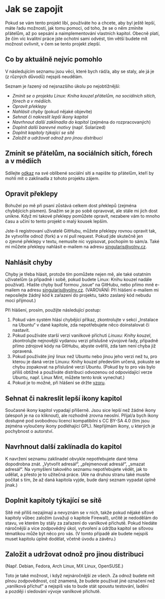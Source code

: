 <!--

Linux Kniha kouzel, Jak se zapojit
Copyright (c) 2019, 2020 Singularis <singularis@volny.cz>

Toto dílo je dílem svobodné kultury; můžete ho šířit a modifikovat pod
podmínkami licence Creative Commons Attribution-ShareAlike 4.0 International
vydané neziskovou organizací Creative Commons. Text licence je přiložený
k tomuto projektu nebo ho můžete najít na webové adrese:

https://creativecommons.org/licenses/by-sa/4.0/

-->
<!--

-->
# Jak se zapojit

Pokud se vám tento projekt líbí, používáte ho a chcete, aby byl ještě lepší,
máte řadu možností, jak tomu pomoci, od toho, že se o něm zmíníte
přátelům, až po sepsání a naimplementování vlastních kapitol.
Obecně platí, že čím víc kvalitní práce jste ochotni sami odvést,
tím větší budete mít možnost ovlivnit, v čem se tento projekt zlepší.

<!--
Většina z nich je naštěstí poměrně nenáročná a nebude vyžadovat ani znalost programování,
ale najdou se i náročné způsoby představující velkou „výzvu“.

Většina z nich však bude vyžadovat registraci na GitHubu,
e-mailem přijímám pouze hlášení chyb a stručné náměty na zlepšení.
-->

## Co by aktuálně nejvíc pomohlo

V následujícím seznamu jsou věci, které bych rád/a, aby se staly,
ale já je (z různých důvodů) nejspíš neudělám.

Seznam je řazený od nejsnazšího úkolu po nejobtížnější:

<!--
* *Napsat mi námět, co v některé kapitole chybí* (pokud to tam není zmíněno)
-->
* *Zmínit se o projektu Linux: Kniha kouzel přátelům, na sociálních sítích, fórech a v médiích.*
* *Opravit překlepy*
* *Nahlásit chyby* (pokud nějaké objevíte)
* *Sehnat či nakreslit lepší ikony kapitol*
* *Navrhnout další zaklínadla do kapitol* (zejména do rozpracovaných)
* *Doplnit další barevné motivy* (např. Solarized)
* *Doplnit kapitoly týkající se sítě*
* *Založit a udržovat odnož pro jinou distribuci*

<!--
## Co určitě nepomůže

* *Hledat jinde* − Když řešení svého problému najdete jinde (např. na Stack Overflow) a nedáte mi vědět, v Linuxu: Knize kouzel se neobjeví a jiní uživatelé ho tu stejně nenajdou.
* *Čekat, až sem to, co vám chybí, někdo přidá* − Čekat v dnešním dynamickém světě znamená neúspěch. Pokud něco chcete, musíte pro to něco udělat. Přinejmenším napsat té správné osobě, že byste to chtěli. (To je sice málo, ale stále lepší než jen čekat.)
-->

## Zmínit se přátelům, na sociálních sítích, fórech a v médiích

Sdílejte [odkaz](https://singularis-mzf.github.io) na své oblíbené
sociální síti a napište tip přátelům, kteří by mohli mít o zaklínadla
z tohoto projektu zájem.

## Opravit překlepy

Bohužel po mě při psaní zůstává celkem dost překlepů (zejména chybějících písmen).
Snažím se je po sobě opravovat, ale stále mi jich dost unikne.
Když mi takové překlepy pomůžete opravit, nezabere vám to mnoho času
a učiní to tento projekt o malý kousek lepším.

Jste-li registrovaní uživatelé GitHubu, můžete překlepy rovnou opravit tak,
že vytvoříte odnož (fork) a v ní pull request. Pokud jde skutečně jen o zjevné překlepy
v textu, nemusíte nic vypisovat, pochopím to sám/a. Také mi můžete překlepy
nahlásit e-mailem na adresu [singularis@volny.cz](mailto:singularis@volny.cz).

## Nahlásit chyby

Chyby je třeba hlásit, protože tím pomůžete nejen mě, ale také ostatním uživatelům
(a případně i sobě, pokud budete Linux: Knihu kouzel nadále používat).
Hlašte chyby buď formou „issue“ na GitHubu, nebo přímo mně e-mailem
na adresu [singularis@volny.cz](mailto:singularis@volny.cz).
(VAROVÁNÍ: Při hlášení e-mailem mi neposílejte žádný kód k zařazení do projektu,
takto zaslaný kód nebudu moci přijmout.)

Při hlášení, prosím, použijte následující postup:

1. Pokud vám systém hlásí chybějící příkaz, zkontrolujte v sekci „Instalace na Ubuntu“ v dané kapitole, zda nepotřebujete něco doinstalovat či nastavit.
2. Pokud používáte starší verzi vanilkové příchuti *Linuxu: Knihy kouzel*, zkontrolujte nejnovější vydanou verzi příslušné vývojové řady, případně přímo zdrojové kódy na GitHubu, abyste ověřili, zda tam není chyba již opravená.
3. Pokud používáte jiný linux než Ubuntu nebo jinou jeho verzi než tu, pro kterou je daná verze Linuxu: Knihy kouzel především určená, pokuste se chybu zopakovat na příslušné verzi Ubuntu. (Pokud by to pro vás bylo příliš obtížné a používáte distribuci odvozenou od odpovídající verze Ubuntu, např. Linux Mint, můžete tento krok vynechat.)
4. Pokud je to možné, při hlášení se držte [vzoru](https://github.com/singularis-mzf/linux-spellbook/issues/2).

## Sehnat či nakreslit lepší ikony kapitol

Současné ikony kapitol vypadají příšerně. Jsou sice lepší než žádné ikony
(alespoň je na co kliknout), ale rozhodně zrovna neoslní.
Přijal/a bych ikony dostupné pod svobodnou licencí kompatibilní
s CC BY-SA 4.0 (tím jsou zejména vyloučeny ikony podléhající GPL).
Nepřijímám ikony, u kterých je pochybnost o autorství.

## Navrhnout další zaklínadla do kapitol

K navržení seznamu zaklínadel obvykle nepotřebujete dané téma dopodrobna znát.
„Vytvořit adresář“, „přejmenovat adresář“, „smazat adresář“.
Na vymyšlení takového seznamu nepotřebujete vědět, jak to udělat,
a přesto je to užitečná práce. (Ale na druhou stranu také musíte počítat
s tím, že až daná kapitola vyjde, bude daný seznam vypadat úplně jinak.)

<!--
## Doplnit další barevné motivy

Vhodnou úpravou souboru [formáty/html/šablona.css](formáty/html/šablona.css) můžete přidat
nové barevné motivy. Aby se motiv vygeneroval, musíte také do proměnné
CSS\_MOTIVY v [Makefile](Makefile) přidat jeho id.

## Doplnit do kapitol chybějící ukázky

Jednou z nejtěžších částí každé kapitoly je dobrá „ukázka“, která by předvedla zaklínadla
z kapitoly v praxi a pomohla začátečníkům je začít efektivně používat.
Proto v řadě kapitol chybí. Pokud si troufáte na to ji napsat, jistě to uvítám.
-->

## Doplnit kapitoly týkající se sítě

Sítě mě příliš nezajímají a nevyznám se v nich, takže pokud nějaké
síťové kapitoly vůbec založím (uvažuji o kapitole Firewall),
určitě je nedodělám do stavu, ve kterém by stály za zařazení
do vanilkové příchutě. Pokud hledáte náročnější a více zodpovědný úkol,
vytvoření a údržba kapitol se síťovou tématikou může být něco pro vás.
(V tomto případě ale budete nejspíš muset kapitolu úplně dodělat,
včetně úvodu a závěru.)

<!--
[ ] Přidat odkaz na kapitolu „lkk“ s popisem syntaxe.
-->

## Založit a udržovat odnož pro jinou distribuci

(Např. Debian, Fedora, Arch Linux, MX Linux, OpenSUSE.)

Toto je také možnost, i když nejnáročnější ze všech.
Za odnož budete mít plnou zodpovědnost, což znamená,
že budete používat jiné označení než „vanilková příchuť“
a nejspíš vás to bude stát spoustu testování,
ladění a později i sledování vývoje vanilkové příchutě.

<!--
## Automatizované testy

Toto je spíš jen nápad. Ne vše jde automaticky otestovat. Ale pokud jste fanoušek
automatického testování, určitě tomuto projektu pomůžete, když napíšete
sadu testů alespoň pro některé kapitoly.

Jen pamatujte, že váš kód musíte poskytnout pod permisivní licencí (např. MIT)
nebo pod licencí CC BY-SA 4.0. (GPLv2 bych v tomto případě nevyžadoval/a.)
-->

<!--

## Přestaňte se chovat a myslet jako žebráci

*Tento oddíl textu je určen výhradně čtenářům, kteří dosud nikdy nepřispěli
do žádného open-source projektu, který sami nezaložili. Ostatní prosím
přeskočte na další nadpis.*

Možná to znáte. Čekáte na zastávce tramvaje a přibelhá se k vám jakási
osoba a natahujíc ruku prohlásí: „Nemáte nějaké drobné?“ A je úplně
jedno, zda jí nějaké mince dáte nebo ne; za chvilku se odbelhá zase dál.
Neznám nikoho, kdo by takové osoby měl raději než jiné kolemjdoucí,
a především − neznám nikoho, komu by tyto osoby pomáhaly.

Možná je to šokující, ale většina uživatelů webových služeb se chová velmi
analogicky − přijdou na nějakou online službu, prohlédnou si
„co tam mají“, a když jim to nestačí, jdou pryč.

Tímto způsobem uvažování si však sami škodíte. Když používáte
nějakou službu, neuvažujte, že chcete „něco získat“.
Takové chování vám propůjčuje atraktivitu žebráka
a vede k tomu, že se vás kdejaký skrytý skript snaží „okrást“
o osobní data či peníze.

Správnější je uvažovat, že chcete „něco udělat“,
a hledat cestu, jak to udělat. (Popř. alespoň hledat,
co to vlastně chcete udělat.) Pokud vám při tom hledání
Linux: Kniha kouzel pomůže, bude to dobře;
pokud přitom vy pomůžete Linuxu: Knize kouzel, bude to také dobře.
Takto nad tím uvažujte a budete vítáni.

Netvrdím, že byste po návštěvě každé webové stránky měli jí slušně
poděkovat a rozloučit se (ačkoliv by asi svět byl o něco příjemnějším
místem k životu, kdyby byli lidé vychovaní k tomu to dělat).
Ale říkám, že prvním krokem k tomu, abyste byli svému okolí
(a také projektům jako je tento) prospěšní,
je přestat se považovat za pasivní příjemce jako v hotelu či kině,
kde se od vás
(...)

// DOPSAT!

Kdybych byl/a podnikatel, chtěl/a bych po vás za informace z tohoto projektu
peníze a nejspíš bych je získával/a umístěním cílené reklamy, cookies
a sledovacích skriptů na svoje webové stránky. Z těch peněz bych pak
financoval/a svůj život a místo zaměstnání bych měl/a čas věnovat se
tvorbě obsahu, který chcete a za který byste byli ochotni zaplatit.
Peníze po vás nechci, informace z tohoto projektu však nejsou zadarmo;
budete za ně platit svoji vlastní aktivitou a svými schopnostmi
a časem, který mu věnujete.
-->
